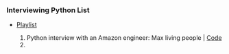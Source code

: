 ###  Interviewing Python List

- [Playlist](https://www.youtube.com/playlist?list=PLm6XThSMgu_FURYLAM0_GegVppYzvgDTx)

	1. Python interview with an Amazon engineer: Max living people | [Code](./01_MaxlivingPeople.py)
    2. 

